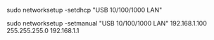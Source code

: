 sudo networksetup -setdhcp "USB 10/100/1000 LAN"

sudo networksetup -setmanual "USB 10/100/1000 LAN" 192.168.1.100 255.255.255.0 192.168.1.1
